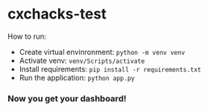 # cxchacks-test
How to run:
- Create virtual envinronment: `python -m venv venv`
- Activate venv: `venv/Scripts/activate`
- Install requirements: `pip install -r requirements.txt`
- Run the application: `python app.py`

### Now you get your dashboard!

